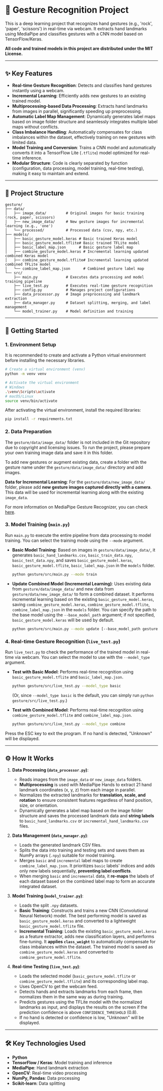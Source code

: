 # 👋 Gesture Recognition Project

This is a deep learning project that recognizes hand gestures (e.g., 'rock', 'paper', 'scissors') in real-time via webcam. It extracts hand landmarks using MediaPipe and classifies gestures with a CNN model based on TensorFlow/Keras.

**All code and trained models in this project are distributed under the MIT License.**

--- 

## ✨ Key Features

-   **Real-time Gesture Recognition**: Detects and classifies hand gestures instantly using a webcam.
-   **Incremental Learning**: Efficiently adds new gestures to an existing trained model.
-   **Multiprocessing-based Data Processing**: Extracts hand landmarks from images in parallel, significantly speeding up preprocessing.
-   **Automatic Label Map Management**: Dynamically generates label maps based on image folder structure and seamlessly integrates multiple label maps without conflicts.
-   **Class Imbalance Handling**: Automatically compensates for class imbalances within the dataset, effectively training on new gestures with limited data.
-   **Model Training and Conversion**: Trains a CNN model and automatically converts it into a TensorFlow Lite (`.tflite`) model optimized for real-time inference.
-   **Modular Structure**: Code is clearly separated by function (configuration, data processing, model training, real-time testing), making it easy to maintain and extend.

--- 

## 📂 Project Structure

```
gesture/
├── data/
│   ├── image_data/         # Original images for basic training (rock, paper, scissors)
│   ├── new_image_data/     # New gesture images for incremental learning (e.g., 'one')
│   └── processed/          # Processed data (csv, npy, etc.)
├── models/
│   ├── basic_gesture_model.keras # Basic trained Keras model
│   ├── basic_gesture_model.tflite# Basic trained TFLite model
│   ├── basic_label_map.json      # Basic gesture label map
│   ├── combine_gesture_model.keras # Incremental learning updated combined Keras model
│   ├── combine_gesture_model.tflite# Incremental learning updated combined TFLite model
│   └── combine_label_map.json      # Combined gesture label map
└── src/
    ├── main.py             # Executes data processing and model training pipeline
    ├── live_test.py        # Executes real-time gesture recognition
    ├── config.py           # Manages project configurations
    ├── data_processor.py   # Image preprocessing and landmark extraction
    ├── data_manager.py     # Dataset splitting, merging, and label management
    └── model_trainer.py    # Model definition and training
```

--- 

## 🚀 Getting Started

### 1. Environment Setup

It is recommended to create and activate a Python virtual environment before installing the necessary libraries.

```bash
# Create a virtual environment (venv)
python -m venv venv

# Activate the virtual environment
# Windows
.\venv\Scripts\activate
# macOS/Linux
source venv/bin/activate
```

After activating the virtual environment, install the required libraries:

```bash
pip install -r requirements.txt
```

### 2. Data Preparation

The `gesture/data/image_data/` folder is not included in the Git repository due to copyright and licensing issues. To run the project, please prepare your own training image data and save it in this folder.

To add new gestures or augment existing data, create a folder with the gesture name under the `gesture/data/image_data/` directory and add images.

**Data for Incremental Learning**: For the `gesture/data/new_image_data/` folder, please add **new gesture images captured directly with a camera**. This data will be used for incremental learning along with the existing `image_data`.

For more information on MediaPipe Gesture Recognizer, you can check [here](https://ai.google.dev/edge/mediapipe/solutions/vision/gesture_recognizer?hl=ko).

### 3. Model Training (`main.py`)

Run `main.py` to execute the entire pipeline from data processing to model training. You can select the training mode using the `--mode` argument.

*   **Basic Model Training**:
    Based on images in `gesture/data/image_data/`, it generates `basic_hand_landmarks.csv`, `basic_train_data.npy`, `basic_test_data.npy`, and saves `basic_gesture_model.keras`, `basic_gesture_model.tflite`, `basic_label_map.json` in the `models` folder.
    ```bash
    python gesture/src/main.py --mode train
    ```

*   **Update Combined Model (Incremental Learning)**:
    Uses existing data from `gesture/data/image_data/` and new data from `gesture/data/new_image_data/` to form a combined dataset. It performs incremental learning based on the existing `basic_gesture_model.keras`, saving `combine_gesture_model.keras`, `combine_gesture_model.tflite`, `combine_label_map.json` in the `models` folder. You can specify the path to the base model using the `--base_model_path` argument; if not specified, `basic_gesture_model.keras` will be used by default.
    ```bash
    python gesture/src/main.py --mode update [--base_model_path gesture/models/basic_gesture_model.keras]
    ```

### 4. Real-time Gesture Recognition (`live_test.py`)

Run `live_test.py` to check the performance of the trained model in real-time via webcam. You can select the model to use with the `--model_type` argument.

*   **Test with Basic Model**:
    Performs real-time recognition using `basic_gesture_model.tflite` and `basic_label_map.json`.
    ```bash
    python gesture/src/live_test.py --model_type basic
    ```
    (Or, since `--model_type basic` is the default, you can simply run `python gesture/src/live_test.py`.)

*   **Test with Combined Model**:
    Performs real-time recognition using `combine_gesture_model.tflite` and `combine_label_map.json`.
    ```bash
    python gesture/src/live_test.py --model_type combine
    ```
Press the ESC key to exit the program. If no hand is detected, "Unknown" will be displayed.

--- 

## ⚙️ How It Works

1.  **Data Processing (`data_processor.py`)**:
    -   Reads images from the `image_data` or `new_image_data` folders.
    -   **Multiprocessing** is used with MediaPipe Hands to extract 21 hand landmark coordinates (x, y, z) from each image in parallel.
    -   Normalizes the extracted landmarks for **translation, scale, and rotation** to ensure consistent features regardless of hand position, size, or orientation.
    -   Dynamically generates a label map based on the image folder structure and saves the processed landmark data and **string labels** to `basic_hand_landmarks.csv` or `incremental_hand_landmarks.csv` files.

2.  **Data Management (`data_manager.py`)**:
    -   Loads the generated landmark CSV files.
    -   Splits the data into training and testing sets and saves them as NumPy arrays (`.npy`) suitable for model training.
    -   Merges `basic` and `incremental` label maps to create `combine_label_map.json`. It prioritizes `basic` labels' indices and adds only new labels sequentially, **preventing label conflicts**.
    -   When merging `basic` and `incremental` data, it **re-maps** the labels of each dataset based on the combined label map to form an accurate integrated dataset.

3.  **Model Training (`model_trainer.py`)**:
    -   Loads the split `.npy` datasets.
    -   **Basic Training**: Constructs and trains a new CNN (Convolutional Neural Network) model. The best performing model is saved as `basic_gesture_model.keras` and converted to a lightweight `basic_gesture_model.tflite` file.
    -   **Incremental Training**: Loads the existing `basic_gesture_model.keras` as a feature extractor, adds new classification layers, and performs fine-tuning. It **applies `class_weight`** to automatically compensate for class imbalances within the dataset. The trained model is saved as `combine_gesture_model.keras` and converted to `combine_gesture_model.tflite`.

4.  **Real-time Testing (`live_test.py`)**:
    -   Loads the selected model (`basic_gesture_model.tflite` or `combine_gesture_model.tflite`) and its corresponding label map.
    -   Uses OpenCV to get the webcam feed.
    -   Detects hands and extracts landmarks from each frame, then normalizes them in the same way as during training.
    -   Predicts gestures using the TFLite model with the normalized landmarks as input, and displays the results on the screen if the prediction confidence is above `CONFIDENCE_THRESHOLD` (0.8).
    -   If no hand is detected or confidence is low, "Unknown" will be displayed.

--- 

## 🛠️ Key Technologies Used

-   **Python**
-   **TensorFlow / Keras**: Model training and inference
-   **MediaPipe**: Hand landmark extraction
-   **OpenCV**: Real-time video processing
-   **NumPy, Pandas**: Data processing
-   **Scikit-learn**: Data splitting